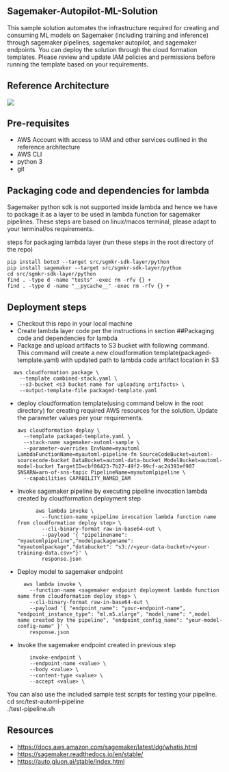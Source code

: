 ## Sagemaker-Autopilot-ML-Solution
This sample solution automates the infrastructure required for creating and consuming ML models on Sagemaker (including training and inference) through sagemaker pipelines, sagemaker autopilot, and sagemaker endpoints. You can deploy the solution through the cloud formation templates. Please review and update IAM policies and permissions before running the template based on your requirements.

## Reference Architecture
![](https://github.com/aws-samples/sagemaker-autopilot-sample-solution/blob/main/ML-Ref-Architecture.jpg)

## Pre-requisites
* AWS Account with access to IAM and other services outlined in the reference architecture
* AWS CLI
* python 3
* git
  
## Packaging code and dependencies for lambda
Sagemaker python sdk is not supported inside lambda and hence we have to package it as a layer to be used in lambda function for sagemaker pipelines. These steps are based on linux/macos terminal, please adapt to your terminal/os requirements.

steps for packaging lambda layer (run these steps in the root directory of the repo)

```
pip install boto3 --target src/sgmkr-sdk-layer/python
pip install sagemaker --target src/sgmkr-sdk-layer/python
cd src/sgmkr-sdk-layer/python
find . -type d -name "tests" -exec rm -rfv {} +
find . -type d -name "__pycache__" -exec rm -rfv {} +
```
## Deployment steps
* Checkout this repo in your local machine
* Create lambda layer code per the instructions in section ##Packaging code and dependencies for lambda
* Package and upload artifacts to S3 bucket with following command. This command will create a new cloudformation template(packaged-template.yaml) with updated path to lambda code artifact location in S3
```
  aws cloudformation package \
    --template combined-stack.yaml \
    --s3-bucket <s3 bucket name for uploading artifacts> \
    --output-template-file packaged-template.yaml
```
* deploy cloudformation template(using command below in the root directory) for creating required AWS resources for the solution. Update the parameter values per your requirements.
    ```
    aws cloudformation deploy \
      --template packaged-template.yaml \
      --stack-name sagemaker-automl-sample \
      --parameter-overrides EnvName=myautoml LambdaFunctionName=myautoml-pipeline-fn SourceCodeBucket=automl-sourcecode-bucket DataBucket=automl-data-bucket ModelBucket=automl-model-bucket TargetID=cbf06423-7b27-49f2-99cf-ac24393ef907 SNSARN=arn-of-sns-topic PipelineName=myautomlpipeline \
      --capabilities CAPABILITY_NAMED_IAM

    ```
* Invoke sagemaker pipeline by executing pipeline invocation lambda created by cloudformation deployment step

  ```
        aws lambda invoke \
          --function-name <pipeline invocation lambda function name from cloudformation deploy step> \
          --cli-binary-format raw-in-base64-out \
          --payload '{ "pipelinename": "myautomlpipeline","modelpackagename": "myautomlpackage","databucket": "s3://<your-data-bucket>/<your-training-data.csv>"}' \
          response.json
  ```
* Deploy model to sagemaker endpoint
    ```
      aws lambda invoke \
        --function-name <sagemaker endpoint deployment lambda function name from cloudformation deploy step> \
        --cli-binary-format raw-in-base64-out \
        --payload '{ "endpoint_name": "your-endpoint-name", "endpoint_instance_type": "ml.m5.xlarge", "model_name": ",model name created by the pipeline", "endpoint_config_name": "your-model-config-name" }' \
        response.json
    ```
* Invoke the sagemaker endpoint created in previous step
    ```
        invoke-endpoint \
        --endpoint-name <value> \
        --body <value> \
        --content-type <value> \
        --accept <value> \
    ```

You can also use the included sample test scripts for testing your pipeline.
    cd src/test-automl-pipeline \
    ./test-pipeline.sh <pipeline name>



## Resources
* https://docs.aws.amazon.com/sagemaker/latest/dg/whatis.html
* https://sagemaker.readthedocs.io/en/stable/
* https://auto.gluon.ai/stable/index.html